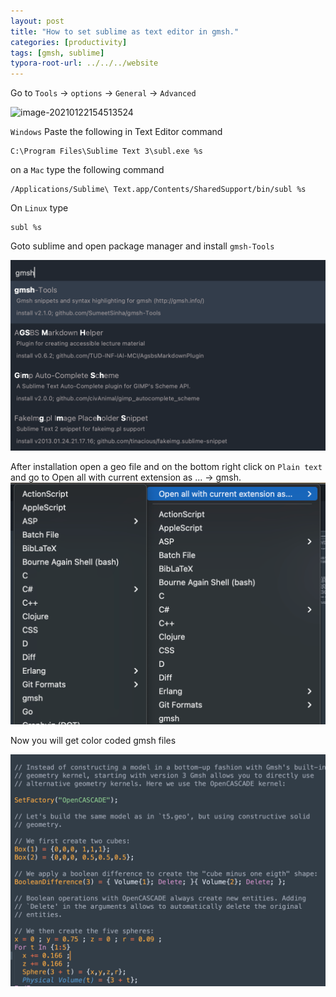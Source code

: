 ```yaml
---
layout: post
title: "How to set sublime as text editor in gmsh."
categories: [productivity]
tags: [gmsh, sublime]
typora-root-url: ../../../website
---
```


Go to `Tools` → `options` → `General` → `Advanced`

![image-20210122154513524](/assets/images/image-20210122154513524.png)

`Windows` Paste the following in Text Editor command

```
C:\Program Files\Sublime Text 3\subl.exe %s 
```

on a `Mac` type the following command

```
/Applications/Sublime\ Text.app/Contents/SharedSupport/bin/subl %s
```

On `Linux` type

```
subl %s
```

Goto sublime and open package manager and install `gmsh-Tools`

![image-20210309103738751](/assets/images/image-20210309103738751.png)

After installation open a geo file and on the bottom right click on `Plain text `and go to Open all with current extension as ... → gmsh.![image-20210309104045408](/assets/images/image-20210309104045408.png)

Now you will get color coded gmsh files

![image-20210309104220484](/assets/images/image-20210309104220484.png)

